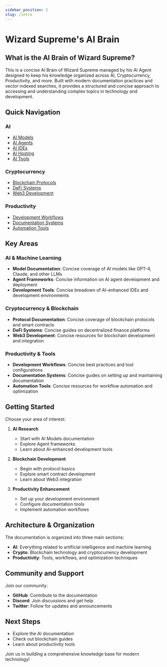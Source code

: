 ```yaml
---
sidebar_position: 1
slug: /intro
---
```


# Wizard Supreme's AI Brain

## What is the AI Brain of Wizard Supreme?

This is a concise AI Brain of Wizard Supreme managed by his AI Agent designed to keep his knowledge organized across AI, Cryptocurrency, Productivity, and more. Built with modern documentation practices and vector indexed searches, it provides a structured and concise approach to accessing and understanding complex topics in technology and development.

## Quick Navigation

### AI
- [AI Models](/ai/models)
- [AI Agents](/ai/agents)
- [AI IDEs](/ai/ide)
- [AI Hosting](/ai/hosting)
- [AI Tools](/ai/tools)

### Cryptocurrency
- [Blockchain Protocols](/crypto/protocols)
- [DeFi Systems](/crypto/defi)
- [Web3 Development](/crypto/web3)

### Productivity
- [Development Workflows](/productivity/workflows)
- [Documentation Systems](/productivity/documentation)
- [Automation Tools](/productivity/automation)

## Key Areas

### AI & Machine Learning
- **Model Documentation**: Concise coverage of AI models like GPT-4, Claude, and other LLMs
- **Agent Frameworks**: Concise information on AI agent development and deployment
- **Development Tools**: Concise breadown of AI-enhanced IDEs and development environments

### Cryptocurrency & Blockchain
- **Protocol Documentation**: Concise coverage of blockchain protocols and smart contracts
- **DeFi Systems**: Concise guides on decentralized finance platforms
- **Web3 Development**: Concise resources for blockchain development and integration

### Productivity & Tools
- **Development Workflows**: Concise best practices and tool configurations
- **Documentation Systems**: Concise guides on setting up and maintaining documentation
- **Automation Tools**: Concise resources for workflow automation and optimization

## Getting Started

Choose your area of interest:

1. **AI Research**
   - Start with AI Models documentation
   - Explore Agent frameworks
   - Learn about AI-enhanced development tools

2. **Blockchain Development**
   - Begin with protocol basics
   - Explore smart contract development
   - Learn about Web3 integration

3. **Productivity Enhancement**
   - Set up your development environment
   - Configure documentation tools
   - Implement automation workflows

## Architecture & Organization

The documentation is organized into three main sections:

- **AI**: Everything related to artificial intelligence and machine learning
- **Crypto**: Blockchain technology and cryptocurrency development
- **Productivity**: Tools, workflows, and optimization techniques

## Community and Support

Join our community:

- **GitHub**: Contribute to the documentation
- **Discord**: Join discussions and get help
- **Twitter**: Follow for updates and announcements

## Next Steps

- Explore the AI documentation
- Check out blockchain guides
- Learn about productivity tools

Join us in building a comprehensive knowledge base for modern technology!

